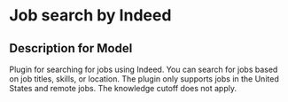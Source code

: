 # Job search by Indeed

## Description for Model

Plugin for searching for jobs using Indeed. You can search for jobs based on job titles, skills, or location. The plugin only supports jobs in the United States and remote jobs. The knowledge cutoff does not apply.

